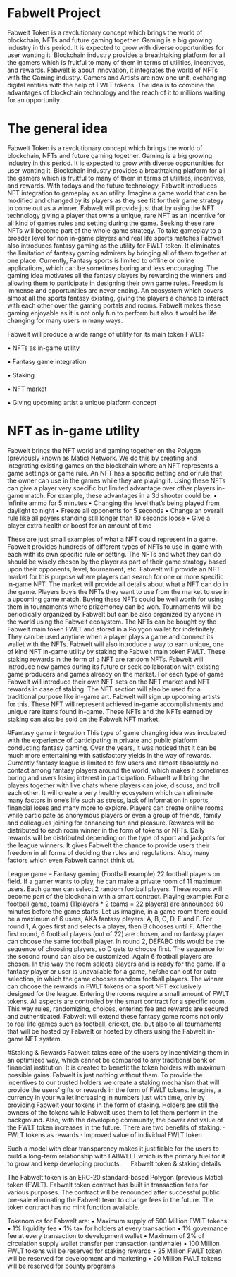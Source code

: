 # Fabwelt Project

Fabwelt Token is a revolutionary concept which brings the world of blockchain, NFTs and future gaming together. Gaming is a big growing industry in this period. It is expected to grow with diverse opportunities for user wanting it. Blockchain industry provides a breathtaking platform for all the gamers which is fruitful to many of them in terms of utilities, incentives, and rewards.
Fabwelt is about innovation, it integrates the world of NFTs with the Gaming industry. Gamers and Artists are now one unit, exchanging digital entities with the help of FWLT tokens. The idea is to combine the advantages of blockchain technology and the reach of it to millions waiting for an opportunity. 

# The general idea
Fabwelt Token is a revolutionary concept which brings the world of blockchain, NFTs and future gaming together. Gaming is a big growing industry in this period. It is expected to grow with diverse opportunities for user wanting it. Blockchain industry provides a breathtaking platform for all the gamers which is fruitful to many of them in terms of utilities, incentives, and rewards. 
With todays and the future technology, Fabwelt introduces NFT integration to gameplay as an utility. Imagine a game world that can be modified and changed by its players as they see fit for their game strategy to come out as a winner. Fabwelt will provide just that by using the NFT technology giving a player that owns a unique, rare NFT as an incentive for all kind of games rules and setting during the game. Seeking these rare NFTs will become part of the whole game strategy.
To take gameplay to a broader level for non in-game players and real life sports matches Fabwelt also introduces fantasy gaming as the utility for FWLT token. It eliminates the limitation of fantasy gaming admirers by bringing all of them together at one place. Currently, Fantasy sports is limited to offline or online applications, which can be sometimes boring and less encouraging. The gaming idea motivates all the fantasy players by rewarding the winners and allowing them to participate in designing their own game rules. Freedom is immense and opportunities are never ending. An ecosystem which covers almost all the sports fantasy existing, giving the players a chance to interact with each other over the gaming portals and rooms. Fabwelt makes these gaming enjoyable as it is not only fun to perform but also it would be life changing for many users in many ways. 

Fabwelt will produce a wide range of utility for its main token FWLT:

•	NFTs as in-game utility

•	Fantasy game integration

•	Staking

•	NFT market

•	Giving upcoming artist a unique platform concept
 
# NFT as in-game utility
Fabwelt brings the NFT world and gaming together on the Polygon (previously known as Matic) Network. We do this by creating and integrating existing games on the blockchain where an NFT represents a game settings or game rule. An NFT has a specific setting and or rule that the owner can use in the games while they are playing it. Using these NFTs can give a player very specific but limited advantage over other players in-game match. For example, these advantages in a 3d shooter could be:
•	Infinite ammo for 5 minutes
•	Changing the level that’s being played from daylight to night
•	Freeze all opponents for 5 seconds
•	Change an overall rule like all payers standing still longer than 10 seconds loose
•	Give a player extra health or boost for an amount of time
 
These are just small examples of what a NFT could represent in a game. Fabwelt provides hundreds of different types of NFTs to use in-game with each with its own specific rule or setting. The NFTs and what they can do should be wisely chosen by the player as part of their game strategy based upon their opponents, level, tournament, etc.
Fabwelt will provide an NFT market for this purpose where players can search for one or more specific in-game NFT. The market will provide all details about what a NFT can do in the game. Players buy’s the NFTs they want to use from the market to use in a upcoming game match. Buying these NFTs could be well worth for using them in tournaments where prizemoney can be won. Tournaments will be periodically organized by Fabwelt but can be also organized by anyone in the world using the Fabwelt ecosystem. The NFTs can be bought by the Fabwelt main token FWLT and stored in a Polygon wallet for indefinitely. They can be used anytime when a player plays a game and connect its wallet with the NFTs. Fabwelt will also introduce a way to earn unique, one of kind NFT in-game utility by staking the Fabwelt main token FWLT. These staking rewards in the form of a NFT are random NFTs.
Fabwelt will introduce new games during its future or seek collaboration with existing game producers and games already on the market. For each type of game Fabwelt will introduce their own NFT sets on the NFT market and NFT rewards in case of staking. The NFT section will also be used for a traditional purpose like in-game art. Fabwelt will sign up upcoming artists for this. These NFT will represent achieved in-game accomplishments and unique rare items found in-game. These NFTs and the NFTs earned by staking can also be sold on the Fabwelt NFT market. 

#Fantasy game integration
This type of game changing idea was incubated with the experience of participating in private and public platform conducting fantasy gaming. Over the years, it was noticed that it can be much more entertaining with satisfactory yields in the way of rewards. Currently fantasy league is limited to few users and almost absolutely no contact among fantasy players around the world, which makes it sometimes boring and users losing interest in participation. Fabwelt will bring the players together with live chats where players can joke, discuss, and troll each other. It will create a very healthy ecosystem which can eliminate many factors in one’s life such as stress, lack of information in sports, financial loses and many more to explore. Players can create online rooms while participate as anonymous players or even a group of friends, family and colleagues joining for enhancing fun and pleasure. Rewards will be distributed to each room winner in the form of tokens or NFTs. Daily rewards will be distributed depending on the type of sport and jackpots for the league winners. It gives Fabwelt the chance to provide users their freedom in all forms of deciding the rules and regulations. Also, many factors which even Fabwelt cannot think of.

League game – Fantasy gaming (Football example)
22 football players on field. If a gamer wants to play, he can make a private room of 11 maximum users. Each gamer can select 2 random football players. These rooms will become part of the blockchain with a smart contract.
Playing example:
For a football game, teams (11players * 2 teams = 22 players) are announced 60 minutes before the game starts. Let us imagine, in a game room there could be a maximum of 6 users, AKA fantasy players:  A, B, C, D, E and F. For round 1, A goes first and selects a player, then B chooses until F. After the first round, 6 football players (out of 22) are chosen, and no fantasy player can choose the same football player. In round 2, DEFABC this would be the sequence of choosing players, so D gets to choose first. The sequence for the second round can also be customized. Again 6 football players are chosen. In this way the room selects players and is ready for the game. If a fantasy player or user is unavailable for a game, he/she can opt for auto-selection, in which the game chooses random football players. The winner can choose the rewards in FWLT tokens or a sport NFT exclusively designed for the league. Entering the rooms require a small amount of FWLT tokens.
All aspects are controlled by the smart contract for a specific room. This way rules, randomizing, choices, entering fee and rewards are secured and authenticated.
Fabwelt will extend these fantasy game rooms not only to real life games such as football, cricket, etc. but also to all tournaments that will be hosted by Fabwelt or hosted by others using the Fabwelt in-game NFT system.

#Staking & Rewards 
Fabwelt takes care of the users by incentivizing them in an optimized way, which cannot be compared to any traditional bank or financial institution. It is created to benefit the token holders with maximum possible gains. Fabwelt is just nothing without them. To provide the incentives to our trusted holders we create a staking mechanism that will provide the users’ gifts or rewards in the form of FWLT tokens. Imagine, a currency in your wallet increasing in numbers just with time, only by providing Fabwelt your tokens in the form of staking. Holders are still the owners of the tokens while Fabwelt uses them to let them perform in the background. Also, with the developing community, the power and value of the FWLT token increases in the future. There are two benefits of staking: 
· FWLT tokens as rewards 
· Improved value of individual FWLT token 

Such a model with clear transparency makes it justifiable for the users to build a long-term relationship with FABWELT which is the primary fuel for it to grow and keep developing products.  
Fabwelt token & staking details

The Fabwelt token is an ERC-20 standard-based Polygon (previous Matic) token (FWLT). 
Fabwelt token contract has built in transaction fees for various purposes. The contract will be renounced after successful public pre-sale eliminating the Fabwelt team to change fees in the future. The token contract has no mint function available.

Tokenomics for Fabwelt are:
•	Maximum supply of 500 Million FWLT tokens
•	1% liquidity fee
•	1% tax for holders at every transaction
•	1% governance fee at every transaction to development wallet
•	Maximum of 2% of circulation supply wallet transfer per transaction (antiwhale)
•	100 Million FWLT tokens will be reserved for staking rewards
•	25 Million FWLT token will be reserved for development and marketing
•	20 Million FWLT tokens will be reserved for bounty programs
